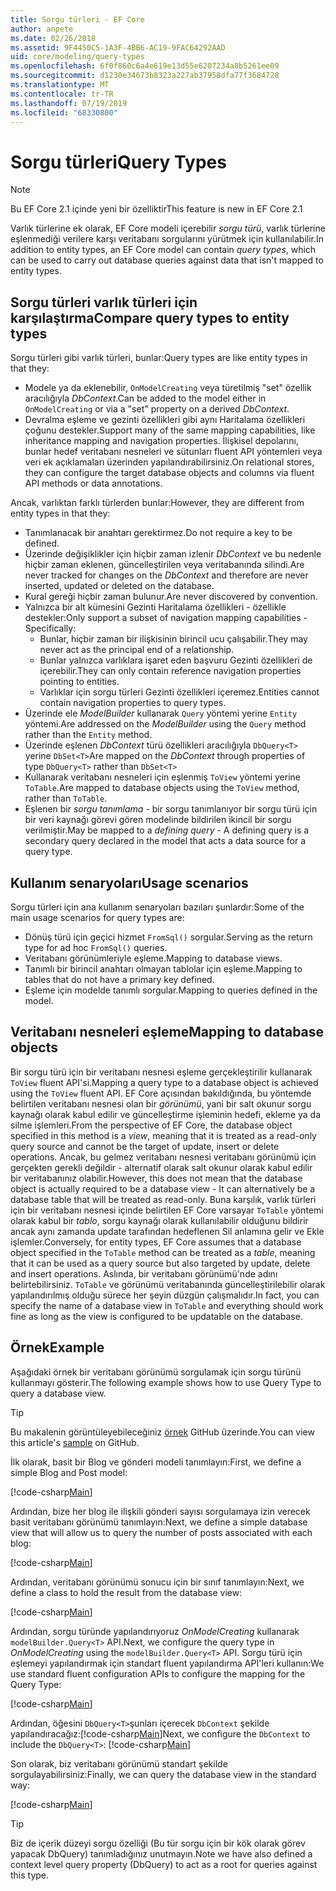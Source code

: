 ```yaml
---
title: Sorgu türleri - EF Core
author: anpete
ms.date: 02/26/2018
ms.assetid: 9F4450C5-1A3F-4BB6-AC19-9FAC64292AAD
uid: core/modeling/query-types
ms.openlocfilehash: 6f0f860c6a4e619e13d55e6207234a8b5261ee09
ms.sourcegitcommit: d1230e34673b8323a227ab37958dfa77f3684728
ms.translationtype: MT
ms.contentlocale: tr-TR
ms.lasthandoff: 07/19/2019
ms.locfileid: "68330800"
---
```

# <a name="query-types"></a><span data-ttu-id="edf8c-102">Sorgu türleri</span><span class="sxs-lookup"><span data-stu-id="edf8c-102">Query Types</span></span>
> [!NOTE]
> <span data-ttu-id="edf8c-103">Bu EF Core 2.1 içinde yeni bir özelliktir</span><span class="sxs-lookup"><span data-stu-id="edf8c-103">This feature is new in EF Core 2.1</span></span>

<span data-ttu-id="edf8c-104">Varlık türlerine ek olarak, EF Core modeli içerebilir _sorgu türü_, varlık türlerine eşlenmediği verilere karşı veritabanı sorgularını yürütmek için kullanılabilir.</span><span class="sxs-lookup"><span data-stu-id="edf8c-104">In addition to entity types, an EF Core model can contain _query types_, which can be used to carry out database queries against data that isn't mapped to entity types.</span></span>

## <a name="compare-query-types-to-entity-types"></a><span data-ttu-id="edf8c-105">Sorgu türleri varlık türleri için karşılaştırma</span><span class="sxs-lookup"><span data-stu-id="edf8c-105">Compare query types to entity types</span></span>

<span data-ttu-id="edf8c-106">Sorgu türleri gibi varlık türleri, bunlar:</span><span class="sxs-lookup"><span data-stu-id="edf8c-106">Query types are like entity types in that they:</span></span>

- <span data-ttu-id="edf8c-107">Modele ya da eklenebilir, `OnModelCreating` veya türetilmiş "set" özellik aracılığıyla _DbContext_.</span><span class="sxs-lookup"><span data-stu-id="edf8c-107">Can be added to the model either in `OnModelCreating` or via a "set" property on a derived _DbContext_.</span></span>
- <span data-ttu-id="edf8c-108">Devralma eşleme ve gezinti özellikleri gibi aynı Haritalama özellikleri çoğunu destekler.</span><span class="sxs-lookup"><span data-stu-id="edf8c-108">Support many of the same mapping capabilities, like inheritance mapping and navigation properties.</span></span> <span data-ttu-id="edf8c-109">İlişkisel depolarını, bunlar hedef veritabanı nesneleri ve sütunları fluent API yöntemleri veya veri ek açıklamaları üzerinden yapılandırabilirsiniz.</span><span class="sxs-lookup"><span data-stu-id="edf8c-109">On relational stores, they can configure the target database objects and columns via fluent API methods or data annotations.</span></span>

<span data-ttu-id="edf8c-110">Ancak, varlıktan farklı türlerden bunlar:</span><span class="sxs-lookup"><span data-stu-id="edf8c-110">However, they are different from entity types in that they:</span></span>

- <span data-ttu-id="edf8c-111">Tanımlanacak bir anahtarı gerektirmez.</span><span class="sxs-lookup"><span data-stu-id="edf8c-111">Do not require a key to be defined.</span></span>
- <span data-ttu-id="edf8c-112">Üzerinde değişiklikler için hiçbir zaman izlenir _DbContext_ ve bu nedenle hiçbir zaman eklenen, güncelleştirilen veya veritabanında silindi.</span><span class="sxs-lookup"><span data-stu-id="edf8c-112">Are never tracked for changes on the _DbContext_ and therefore are never inserted, updated or deleted on the database.</span></span>
- <span data-ttu-id="edf8c-113">Kural gereği hiçbir zaman bulunur.</span><span class="sxs-lookup"><span data-stu-id="edf8c-113">Are never discovered by convention.</span></span>
- <span data-ttu-id="edf8c-114">Yalnızca bir alt kümesini Gezinti Haritalama özellikleri - özellikle destekler:</span><span class="sxs-lookup"><span data-stu-id="edf8c-114">Only support a subset of navigation mapping capabilities - Specifically:</span></span>
  - <span data-ttu-id="edf8c-115">Bunlar, hiçbir zaman bir ilişkisinin birincil ucu çalışabilir.</span><span class="sxs-lookup"><span data-stu-id="edf8c-115">They may never act as the principal end of a relationship.</span></span>
  - <span data-ttu-id="edf8c-116">Bunlar yalnızca varlıklara işaret eden başvuru Gezinti özellikleri de içerebilir.</span><span class="sxs-lookup"><span data-stu-id="edf8c-116">They can only contain reference navigation properties pointing to entities.</span></span>
  - <span data-ttu-id="edf8c-117">Varlıklar için sorgu türleri Gezinti özellikleri içeremez.</span><span class="sxs-lookup"><span data-stu-id="edf8c-117">Entities cannot contain navigation properties to query types.</span></span>
- <span data-ttu-id="edf8c-118">Üzerinde ele _ModelBuilder_ kullanarak `Query` yöntemi yerine `Entity` yöntemi.</span><span class="sxs-lookup"><span data-stu-id="edf8c-118">Are addressed on the _ModelBuilder_ using the `Query` method rather than the `Entity` method.</span></span>
- <span data-ttu-id="edf8c-119">Üzerinde eşlenen _DbContext_ türü özellikleri aracılığıyla `DbQuery<T>` yerine `DbSet<T>`</span><span class="sxs-lookup"><span data-stu-id="edf8c-119">Are mapped on the _DbContext_ through properties of type `DbQuery<T>` rather than `DbSet<T>`</span></span>
- <span data-ttu-id="edf8c-120">Kullanarak veritabanı nesneleri için eşlenmiş `ToView` yöntemi yerine `ToTable`.</span><span class="sxs-lookup"><span data-stu-id="edf8c-120">Are mapped to database objects using the `ToView` method, rather than `ToTable`.</span></span>
- <span data-ttu-id="edf8c-121">Eşlenen bir _sorgu tanımlama_ - bir sorgu tanımlanıyor bir sorgu türü için bir veri kaynağı görevi gören modelinde bildirilen ikincil bir sorgu verilmiştir.</span><span class="sxs-lookup"><span data-stu-id="edf8c-121">May be mapped to a _defining query_ - A defining query is a secondary query declared in the model that acts a data source for a query type.</span></span>

## <a name="usage-scenarios"></a><span data-ttu-id="edf8c-122">Kullanım senaryoları</span><span class="sxs-lookup"><span data-stu-id="edf8c-122">Usage scenarios</span></span>

<span data-ttu-id="edf8c-123">Sorgu türleri için ana kullanım senaryoları bazıları şunlardır:</span><span class="sxs-lookup"><span data-stu-id="edf8c-123">Some of the main usage scenarios for query types are:</span></span>

- <span data-ttu-id="edf8c-124">Dönüş türü için geçici hizmet `FromSql()` sorgular.</span><span class="sxs-lookup"><span data-stu-id="edf8c-124">Serving as the return type for ad hoc `FromSql()` queries.</span></span>
- <span data-ttu-id="edf8c-125">Veritabanı görünümleriyle eşleme.</span><span class="sxs-lookup"><span data-stu-id="edf8c-125">Mapping to database views.</span></span>
- <span data-ttu-id="edf8c-126">Tanımlı bir birincil anahtarı olmayan tablolar için eşleme.</span><span class="sxs-lookup"><span data-stu-id="edf8c-126">Mapping to tables that do not have a primary key defined.</span></span>
- <span data-ttu-id="edf8c-127">Eşleme için modelde tanımlı sorgular.</span><span class="sxs-lookup"><span data-stu-id="edf8c-127">Mapping to queries defined in the model.</span></span>

## <a name="mapping-to-database-objects"></a><span data-ttu-id="edf8c-128">Veritabanı nesneleri eşleme</span><span class="sxs-lookup"><span data-stu-id="edf8c-128">Mapping to database objects</span></span>

<span data-ttu-id="edf8c-129">Bir sorgu türü için bir veritabanı nesnesi eşleme gerçekleştirilir kullanarak `ToView` fluent API'si.</span><span class="sxs-lookup"><span data-stu-id="edf8c-129">Mapping a query type to a database object is achieved using the `ToView` fluent API.</span></span> <span data-ttu-id="edf8c-130">EF Core açısından bakıldığında, bu yöntemde belirtilen veritabanı nesnesi olan bir _görünümü_, yani bir salt okunur sorgu kaynağı olarak kabul edilir ve güncelleştirme işleminin hedefi, ekleme ya da silme işlemleri.</span><span class="sxs-lookup"><span data-stu-id="edf8c-130">From the perspective of EF Core, the database object specified in this method is a _view_, meaning that it is treated as a read-only query source and cannot be the target of update, insert or delete operations.</span></span> <span data-ttu-id="edf8c-131">Ancak, bu gelmez veritabanı nesnesi veritabanı görünümü için gerçekten gerekli değildir - alternatif olarak salt okunur olarak kabul edilir bir veritabanınız olabilir.</span><span class="sxs-lookup"><span data-stu-id="edf8c-131">However, this does not mean that the database object is actually required to be a database view - It can alternatively be a database table that will be treated as read-only.</span></span> <span data-ttu-id="edf8c-132">Buna karşılık, varlık türleri için bir veritabanı nesnesi içinde belirtilen EF Core varsayar `ToTable` yöntemi olarak kabul bir _tablo_, sorgu kaynağı olarak kullanılabilir olduğunu bildirir ancak aynı zamanda update tarafından hedeflenen Sil anlamına gelir ve Ekle işlemler.</span><span class="sxs-lookup"><span data-stu-id="edf8c-132">Conversely, for entity types, EF Core assumes that a database object specified in the `ToTable` method can be treated as a _table_, meaning that it can be used as a query source but also targeted by update, delete and insert operations.</span></span> <span data-ttu-id="edf8c-133">Aslında, bir veritabanı görünümü'nde adını belirtebilirsiniz. `ToTable` ve görünümü veritabanında güncelleştirilebilir olarak yapılandırılmış olduğu sürece her şeyin düzgün çalışmalıdır.</span><span class="sxs-lookup"><span data-stu-id="edf8c-133">In fact, you can specify the name of a database view in `ToTable` and everything should work fine as long as the view is configured to be updatable on the database.</span></span>

## <a name="example"></a><span data-ttu-id="edf8c-134">Örnek</span><span class="sxs-lookup"><span data-stu-id="edf8c-134">Example</span></span>

<span data-ttu-id="edf8c-135">Aşağıdaki örnek bir veritabanı görünümü sorgulamak için sorgu türünü kullanmayı gösterir.</span><span class="sxs-lookup"><span data-stu-id="edf8c-135">The following example shows how to use Query Type to query a database view.</span></span>

> [!TIP]
> <span data-ttu-id="edf8c-136">Bu makalenin görüntüleyebileceğiniz [örnek](https://github.com/aspnet/EntityFramework.Docs/tree/master/samples/core/QueryTypes) GitHub üzerinde.</span><span class="sxs-lookup"><span data-stu-id="edf8c-136">You can view this article's [sample](https://github.com/aspnet/EntityFramework.Docs/tree/master/samples/core/QueryTypes) on GitHub.</span></span>

<span data-ttu-id="edf8c-137">İlk olarak, basit bir Blog ve gönderi modeli tanımlayın:</span><span class="sxs-lookup"><span data-stu-id="edf8c-137">First, we define a simple Blog and Post model:</span></span>

[!code-csharp[Main](../../../samples/core/QueryTypes/Program.cs#Entities)]

<span data-ttu-id="edf8c-138">Ardından, bize her blog ile ilişkili gönderi sayısı sorgulamaya izin verecek basit veritabanı görünümü tanımlayın:</span><span class="sxs-lookup"><span data-stu-id="edf8c-138">Next, we define a simple database view that will allow us to query the number of posts associated with each blog:</span></span>

[!code-csharp[Main](../../../samples/core/QueryTypes/Program.cs#View)]

<span data-ttu-id="edf8c-139">Ardından, veritabanı görünümü sonucu için bir sınıf tanımlayın:</span><span class="sxs-lookup"><span data-stu-id="edf8c-139">Next, we define a class to hold the result from the database view:</span></span>

[!code-csharp[Main](../../../samples/core/QueryTypes/Program.cs#QueryType)]

<span data-ttu-id="edf8c-140">Ardından, sorgu türünde yapılandırıyoruz _OnModelCreating_ kullanarak `modelBuilder.Query<T>` API.</span><span class="sxs-lookup"><span data-stu-id="edf8c-140">Next, we configure the query type in _OnModelCreating_ using the `modelBuilder.Query<T>` API.</span></span>
<span data-ttu-id="edf8c-141">Sorgu türü için eşlemeyi yapılandırmak için standart fluent yapılandırma API'leri kullanın:</span><span class="sxs-lookup"><span data-stu-id="edf8c-141">We use standard fluent configuration APIs to configure the mapping for the Query Type:</span></span>

[!code-csharp[Main](../../../samples/core/QueryTypes/Program.cs#Configuration)]

<span data-ttu-id="edf8c-142">Ardından, öğesini `DbQuery<T>`şunları içerecek `DbContext` şekilde yapılandıracağız:[!code-csharp[Main](../../../samples/core/QueryTypes/Program.cs#DbQuery)]</span><span class="sxs-lookup"><span data-stu-id="edf8c-142">Next, we configure the `DbContext` to include the `DbQuery<T>`: [!code-csharp[Main](../../../samples/core/QueryTypes/Program.cs#DbQuery)]</span></span>

<span data-ttu-id="edf8c-143">Son olarak, biz veritabanı görünümü standart şekilde sorgulayabilirsiniz:</span><span class="sxs-lookup"><span data-stu-id="edf8c-143">Finally, we can query the database view in the standard way:</span></span>

[!code-csharp[Main](../../../samples/core/QueryTypes/Program.cs#Query)]

> [!TIP]
> <span data-ttu-id="edf8c-144">Biz de içerik düzeyi sorgu özelliği (Bu tür sorgu için bir kök olarak görev yapacak DbQuery) tanımladığınız unutmayın.</span><span class="sxs-lookup"><span data-stu-id="edf8c-144">Note we have also defined a context level query property (DbQuery) to act as a root for queries against this type.</span></span>
